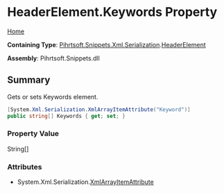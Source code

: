 # HeaderElement\.Keywords Property

[Home](../../../../../../README.md)

**Containing Type**: [Pihrtsoft.Snippets.Xml.Serialization](../../README.md)\.[HeaderElement](../README.md)

**Assembly**: Pihrtsoft\.Snippets\.dll

## Summary

Gets or sets Keywords element\.

```csharp
[System.Xml.Serialization.XmlArrayItemAttribute("Keyword")]
public string[] Keywords { get; set; }
```

### Property Value

String\[\]

### Attributes

* System\.Xml\.Serialization\.[XmlArrayItemAttribute](https://docs.microsoft.com/en-us/dotnet/api/system.xml.serialization.xmlarrayitemattribute)

